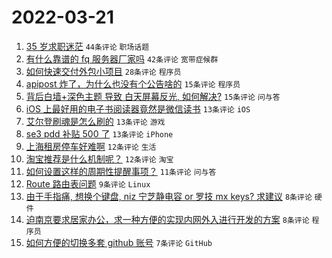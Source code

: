 # 2022-03-21

1. [35 岁求职迷茫](https://www.v2ex.com/t/841773) `44条评论` `职场话题`
1. [有什么靠谱的 fq 服务器厂家吗](https://www.v2ex.com/t/841746) `42条评论` `宽带症候群`
1. [如何快速交付外包小项目](https://www.v2ex.com/t/841759) `28条评论` `程序员`
1. [apipost 炸了，为什么也没有个公告啥的](https://www.v2ex.com/t/841775) `15条评论` `程序员`
1. [背后白墙+深色主题 导致 白天屏幕反光, 如何解决?](https://www.v2ex.com/t/841744) `15条评论` `问与答`
1. [iOS 上最好用的电子书阅读器竟然是微信读书](https://www.v2ex.com/t/841781) `13条评论` `iOS`
1. [艾尔登刷魂是怎么刷的](https://www.v2ex.com/t/841767) `13条评论` `游戏`
1. [se3 pdd 补贴 500 了](https://www.v2ex.com/t/841761) `13条评论` `iPhone`
1. [上海租房停车好难啊](https://www.v2ex.com/t/841768) `12条评论` `生活`
1. [淘宝推荐是什么机制呢？](https://www.v2ex.com/t/841752) `12条评论` `淘宝`
1. [如何设置这样的周期性提醒事项？](https://www.v2ex.com/t/841741) `11条评论` `问与答`
1. [Route 路由表问题](https://www.v2ex.com/t/841765) `9条评论` `Linux`
1. [由于手指痛, 想换个键盘, niz 宁芝静电容 or 罗技 mx keys? 求建议](https://www.v2ex.com/t/841777) `8条评论` `硬件`
1. [迫南京要求居家办公，求一种方便的实现内网外入进行开发的方案](https://www.v2ex.com/t/841763) `8条评论` `程序员`
1. [如何方便的切换多套 github 账号](https://www.v2ex.com/t/841760) `7条评论` `GitHub`
